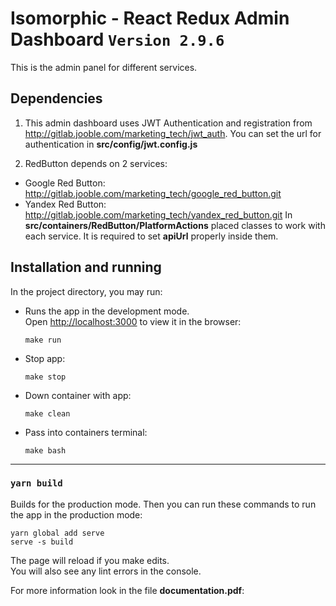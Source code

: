 # Isomorphic - React Redux Admin Dashboard `Version 2.9.6`
This is the admin panel for different services.

## Dependencies

1. This admin dashboard uses JWT Authentication and registration
from http://gitlab.jooble.com/marketing_tech/jwt_auth.
You can set the url for authentication in **src/config/jwt.config.js**

2. RedButton depends on 2 services:
* Google Red Button: http://gitlab.jooble.com/marketing_tech/google_red_button.git
* Yandex Red Button: http://gitlab.jooble.com/marketing_tech/yandex_red_button.git
In **src/containers/RedButton/PlatformActions** placed classes to work with each service.
It is required to set **apiUrl** properly inside them.

## Installation and running

In the project directory, you may run:

* Runs the app in the development mode.<br />
  Open [http://localhost:3000](http://localhost:3000) to view it in the browser:

    ```
    make run
    ```

* Stop app:

    ```
    make stop
    ```

* Down container with app:
    
    ```
    make clean
    ``` 

* Pass into containers terminal:

    ```
    make bash
    ```
---
### `yarn build`

Builds for the production mode.
Then you can run these commands to run the app in the production mode:
```
yarn global add serve
serve -s build
```

The page will reload if you make edits.<br />
You will also see any lint errors in the console.

For more information look in the file **documentation.pdf**: 
